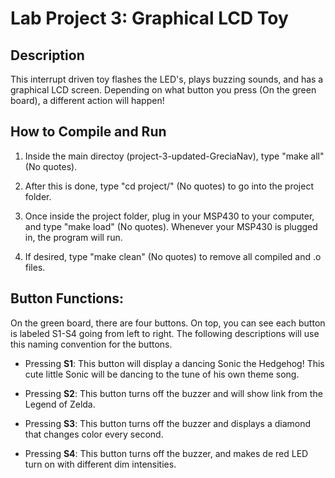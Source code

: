 Lab Project 3: Graphical LCD Toy
================================

## Description
This interrupt driven toy flashes the LED's, plays buzzing sounds, and has a
graphical LCD screen. Depending on what button you press (On the green
board), a different action will happen!

## How to Compile and Run
1. Inside the main directoy (project-3-updated-GreciaNav), type "make all" (No
quotes).

2. After this is done, type "cd project/" (No quotes) to go into the
project folder.

3. Once inside the project folder, plug in your MSP430 to your computer, and
type "make load" (No quotes). Whenever your MSP430 is plugged in, the program
will run.

4. If desired, type "make clean" (No quotes) to remove all compiled and .o
files.

## Button Functions:
On the green board, there are four buttons. On top, you can see each button is
labeled S1-S4 going from left to right. The following descriptions will use
this naming convention for the buttons.

- Pressing **S1**: This button will display a dancing Sonic the Hedgehog! This
  cute little Sonic will be dancing to the tune of his own theme song.

- Pressing **S2**: This button turns off the buzzer and will show link from the Legend of Zelda.

- Pressing **S3**: This button turns off the buzzer and displays a diamond that changes color every second.

- Pressing **S4**: This button turns off the buzzer, and makes de red LED turn
  on with different dim intensities.
